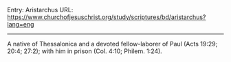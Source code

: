 Entry: Aristarchus
URL: https://www.churchofjesuschrist.org/study/scriptures/bd/aristarchus?lang=eng

---

A native of Thessalonica and a devoted fellow-laborer of Paul (Acts 19:29; 20:4; 27:2); with him in prison (Col. 4:10; Philem. 1:24).
